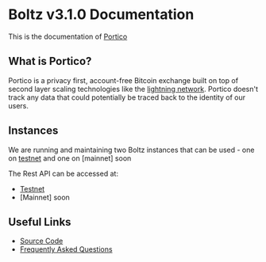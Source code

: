 # Boltz v3.1.0 Documentation

This is the documentation of [Portico](https://porticoexchange.github.io/porticoexchangev2.github.io/) 

## What is Portico?

Portico is a privacy first, account-free Bitcoin exchange built on top of second layer scaling technologies like the [lightning network](http://lightning.network/). Portico doesn't track any data that could potentially be traced back to the identity of our users.

## Instances

We are running and maintaining two Boltz instances that can be used - one on [testnet](https://portico-exchange-frontend-v2.vercel.app/) and one on [mainnet] soon

The Rest API can be accessed at:

* [Testnet](https://portico-exchange-frontend-v2.vercel.app/)
* [Mainnet] soon

## Useful Links

* [Source Code](https://github.com/PorticoExchange)
* [Frequently Asked Questions](https://layertwolabs.gitbook.io/portico-exchange/faq)
